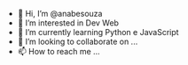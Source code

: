 - 👋 Hi, I’m @anabesouza
- 👀 I’m interested in Dev Web
- 🌱 I’m currently learning Python e JavaScript 
- 💞️ I’m looking to collaborate on ...
- 📫 How to reach me ...

<!---
anabesouza/anabesouza is a ✨ special ✨ repository because its `README.md` (this file) appears on your GitHub profile.
You can click the Preview link to take a look at your changes.
--->
